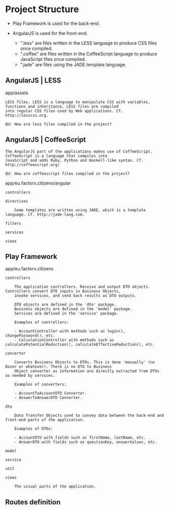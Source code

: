 
# Project Structure

- Play Framework is used for the back-end.

- AngularJS is used for the front-end.

    - ".less" are files written in the LESS language to produce CSS files once compiled.
    - ".coffee" are files written in the CoffeeScript language to produce JavaScript files once compiled.
    - ".jade" are files using the JADE template language.

## AngularJS | LESS

app/assets

    LESS files. LESS is a language to manipulate CSS with variables, functions and inheritance. LESS files are compiled
    into regular CSS files used by Web applications. Cf. http://lesscss.org.

    QU: How are less files compiled in the project?

## AngularJS | CoffeeScript

    The AngularJS part of the applications makes use of CoffeeScript. CoffeeScript is a language that compiles into
    JavaScript and adds Ruby, Python and Haskell-like syntax. Cf. http://coffeescript.org/

    QU: How are coffeescript files compiled in the project?

app/eu.factorx.citizens/angular

    controllers

    directives

        Some templates are written using JADE, which is a template language. Cf. http://jade-lang.com.

    filters

    services

    views

## Play Framework

app/eu.factorx.citizens

    controllers

        The application controllers. Receive and output DTO objects. Controllers convert DTO inputs in Business Objects,
        invoke services, and send back results as DTO outputs.

        DTO objects are defined in the 'dto' package.
        Business objects are defined in the 'model' package.
        Services are defined in the 'service' package.

        Examples of controllers:

        - AccountController with methods such as login(), changePassword(), etc.
        - CalculationController with methods such as calculatePotentialReduction(), calculateEffectiveReduction(), etc.

    converter

        Converts Business Objects to DTOs. This is done 'manually' (no Dozer or whatever). There is no DTO to Business
        Object converter as information are directly extracted from DTOs as needed by services.

        Examples of converters:

        - AccountToAccountDTO Converter.
        - AnswerToAnswerDTO Converter.

    dto

        Data Transfer Objects used to convey data between the back-end and front-end parts of the application.

        Examples of DTOs:

        - AccountDTO with fields such as firstName, lastName, etc.
        - AnswerDTO with fields such as questionKey, answerValues, etc.

    model

    service

    util

    views

        The visual parts of the application.

## Routes definition

